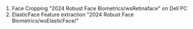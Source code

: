 1. Face Cropping "2024 Robust Face Biometrics/wsRetinaface" on Dell PC
2. ElasticFace Feature extraction "2024 Robust Face Biometrics/wsElasticFace/"
